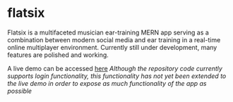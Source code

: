 # flatsix

Flatsix is a multifaceted musician ear-training MERN app serving as a combination between modern social media and ear training in a real-time online multiplayer environment. Currently still under development, many features are polished and working.

A live demo can be accessed [here](https://flatsix.herokuapp.com)
*Although the repository code currently supports login functionality, this functionality has not yet been extended to the live demo in order to expose as much functionality of the app as possible*